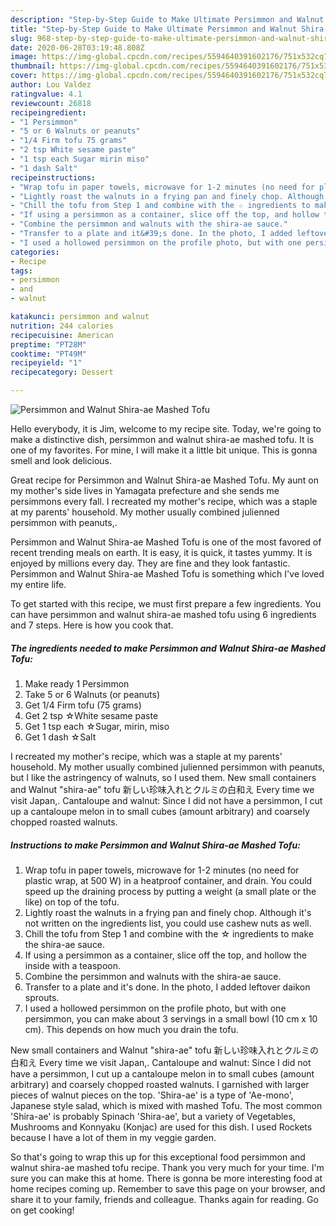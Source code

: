 ```yaml
---
description: "Step-by-Step Guide to Make Ultimate Persimmon and Walnut Shira-ae Mashed Tofu"
title: "Step-by-Step Guide to Make Ultimate Persimmon and Walnut Shira-ae Mashed Tofu"
slug: 968-step-by-step-guide-to-make-ultimate-persimmon-and-walnut-shira-ae-mashed-tofu
date: 2020-06-28T03:19:48.808Z
image: https://img-global.cpcdn.com/recipes/5594640391602176/751x532cq70/persimmon-and-walnut-shira-ae-mashed-tofu-recipe-main-photo.jpg
thumbnail: https://img-global.cpcdn.com/recipes/5594640391602176/751x532cq70/persimmon-and-walnut-shira-ae-mashed-tofu-recipe-main-photo.jpg
cover: https://img-global.cpcdn.com/recipes/5594640391602176/751x532cq70/persimmon-and-walnut-shira-ae-mashed-tofu-recipe-main-photo.jpg
author: Lou Valdez
ratingvalue: 4.1
reviewcount: 26818
recipeingredient:
- "1 Persimmon"
- "5 or 6 Walnuts or peanuts"
- "1/4 Firm tofu 75 grams"
- "2 tsp White sesame paste"
- "1 tsp each Sugar mirin miso"
- "1 dash Salt"
recipeinstructions:
- "Wrap tofu in paper towels, microwave for 1-2 minutes (no need for plastic wrap, at 500 W) in a heatproof container, and drain. You could speed up the draining process by putting a weight (a small plate or the like) on top of the tofu."
- "Lightly roast the walnuts in a frying pan and finely chop. Although it&#39;s not written on the ingredients list, you could use cashew nuts as well."
- "Chill the tofu from Step 1 and combine with the ☆ ingredients to make the shira-ae sauce."
- "If using a persimmon as a container, slice off the top, and hollow the inside with a teaspoon."
- "Combine the persimmon and walnuts with the shira-ae sauce."
- "Transfer to a plate and it&#39;s done. In the photo, I added leftover daikon sprouts."
- "I used a hollowed persimmon on the profile photo, but with one persimmon, you can make about 3 servings in a small bowl (10 cm x 10 cm). This depends on how much you drain the tofu."
categories:
- Recipe
tags:
- persimmon
- and
- walnut

katakunci: persimmon and walnut 
nutrition: 244 calories
recipecuisine: American
preptime: "PT28M"
cooktime: "PT49M"
recipeyield: "1"
recipecategory: Dessert

---
```



![Persimmon and Walnut Shira-ae Mashed Tofu](https://img-global.cpcdn.com/recipes/5594640391602176/751x532cq70/persimmon-and-walnut-shira-ae-mashed-tofu-recipe-main-photo.jpg)

Hello everybody, it is Jim, welcome to my recipe site. Today, we're going to make a distinctive dish, persimmon and walnut shira-ae mashed tofu. It is one of my favorites. For mine, I will make it a little bit unique. This is gonna smell and look delicious.

Great recipe for Persimmon and Walnut Shira-ae Mashed Tofu. My aunt on my mother&#39;s side lives in Yamagata prefecture and she sends me persimmons every fall. I recreated my mother&#39;s recipe, which was a staple at my parents&#39; household. My mother usually combined julienned persimmon with peanuts,.

Persimmon and Walnut Shira-ae Mashed Tofu is one of the most favored of recent trending meals on earth. It is easy, it is quick, it tastes yummy. It is enjoyed by millions every day. They are fine and they look fantastic. Persimmon and Walnut Shira-ae Mashed Tofu is something which I've loved my entire life.


To get started with this recipe, we must first prepare a few ingredients. You can have persimmon and walnut shira-ae mashed tofu using 6 ingredients and 7 steps. Here is how you cook that.

<!--inarticleads1-->

##### The ingredients needed to make Persimmon and Walnut Shira-ae Mashed Tofu:

1. Make ready 1 Persimmon
1. Take 5 or 6 Walnuts (or peanuts)
1. Get 1/4 Firm tofu (75 grams)
1. Get 2 tsp ☆White sesame paste
1. Get 1 tsp each ☆Sugar, mirin, miso
1. Get 1 dash ☆Salt


I recreated my mother&#39;s recipe, which was a staple at my parents&#39; household. My mother usually combined julienned persimmon with peanuts, but I like the astringency of walnuts, so I used them. New small containers and Walnut &#34;shira-ae&#34; tofu 新しい珍味入れとクルミの白和え Every time we visit Japan,. Cantaloupe and walnut: Since I did not have a persimmon, I cut up a cantaloupe melon in to small cubes (amount arbitrary) and coarsely chopped roasted walnuts. 

<!--inarticleads2-->

##### Instructions to make Persimmon and Walnut Shira-ae Mashed Tofu:

1. Wrap tofu in paper towels, microwave for 1-2 minutes (no need for plastic wrap, at 500 W) in a heatproof container, and drain. You could speed up the draining process by putting a weight (a small plate or the like) on top of the tofu.
1. Lightly roast the walnuts in a frying pan and finely chop. Although it&#39;s not written on the ingredients list, you could use cashew nuts as well.
1. Chill the tofu from Step 1 and combine with the ☆ ingredients to make the shira-ae sauce.
1. If using a persimmon as a container, slice off the top, and hollow the inside with a teaspoon.
1. Combine the persimmon and walnuts with the shira-ae sauce.
1. Transfer to a plate and it&#39;s done. In the photo, I added leftover daikon sprouts.
1. I used a hollowed persimmon on the profile photo, but with one persimmon, you can make about 3 servings in a small bowl (10 cm x 10 cm). This depends on how much you drain the tofu.


New small containers and Walnut &#34;shira-ae&#34; tofu 新しい珍味入れとクルミの白和え Every time we visit Japan,. Cantaloupe and walnut: Since I did not have a persimmon, I cut up a cantaloupe melon in to small cubes (amount arbitrary) and coarsely chopped roasted walnuts. I garnished with larger pieces of walnut pieces on the top. &#39;Shira-ae&#39; is a type of &#39;Ae-mono&#39;, Japanese style salad, which is mixed with mashed Tofu. The most common &#39;Shira-ae&#39; is probably Spinach &#39;Shira-ae&#39;, but a variety of Vegetables, Mushrooms and Konnyaku (Konjac) are used for this dish. I used Rockets because I have a lot of them in my veggie garden. 

So that's going to wrap this up for this exceptional food persimmon and walnut shira-ae mashed tofu recipe. Thank you very much for your time. I'm sure you can make this at home. There is gonna be more interesting food at home recipes coming up. Remember to save this page on your browser, and share it to your family, friends and colleague. Thanks again for reading. Go on get cooking!
